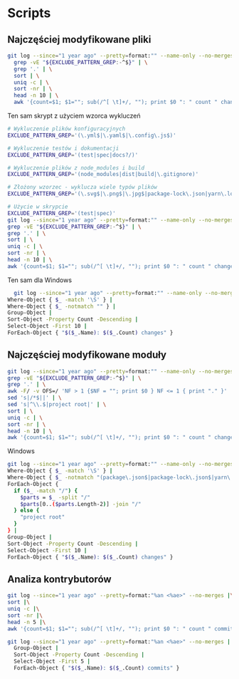 # Scripts

## Najczęściej modyfikowane pliki

``` bash
git log --since="1 year ago" --pretty=format:"" --name-only --no-merges | \
  grep -vE "${EXCLUDE_PATTERN_GREP:-^$}" | \
  grep '.' | \
  sort | \
  uniq -c | \
  sort -nr | \
  head -n 10 | \
  awk '{count=$1; $1=""; sub(/^[ \t]+/, ""); print $0 ": " count " changes"}' | cat
  ```

Ten sam skrypt z użyciem wzorca wykluczeń
  ``` bash
  # Wykluczenie plików konfiguracyjnych
EXCLUDE_PATTERN_GREP='(\.yml$|\.yaml$|\.config\.js$)'

# Wykluczenie testów i dokumentacji
EXCLUDE_PATTERN_GREP='(test|spec|docs?/)'

# Wykluczenie plików z node_modules i build
EXCLUDE_PATTERN_GREP='(node_modules|dist|build|\.gitignore)'

# Złożony wzorzec - wyklucza wiele typów plików
EXCLUDE_PATTERN_GREP='(\.svg$|\.png$|\.jpg$|package-lock\.json|yarn\.lock|\.md$)'

# Użycie w skrypcie
EXCLUDE_PATTERN_GREP='(test|spec)' 
git log --since="1 year ago" --pretty=format:"" --name-only --no-merges | \
  grep -vE "${EXCLUDE_PATTERN_GREP:-^$}" | \
  grep '.' | \
  sort | \
  uniq -c | \
  sort -nr | \
  head -n 10 | \
  awk '{count=$1; $1=""; sub(/^[ \t]+/, ""); print $0 ": " count " changes"}' | cat
  ```

Ten sam dla Windows

  ``` bash
    git log --since="1 year ago" --pretty=format:"" --name-only --no-merges | 
  Where-Object { $_ -match '\S' } | 
  Where-Object { $_ -notmatch "" } | 
  Group-Object | 
  Sort-Object -Property Count -Descending | 
  Select-Object -First 10 | 
  ForEach-Object { "$($_.Name): $($_.Count) changes" }
  ```

## Najczęściej modyfikowane moduły

  ``` bash
  git log --since="1 year ago" --pretty=format:"" --name-only --no-merges | \
  grep -vE "${EXCLUDE_PATTERN_GREP:-^$}" | \
  grep '.' | \
  awk -F/ -v OFS=/ 'NF > 1 {$NF = ""; print $0 } NF <= 1 { print "." }' | \
  sed 's|/*$||' | \
  sed 's|^\\.$|project root|' | \
  sort | \
  uniq -c | \
  sort -nr | \
  head -n 10 | \
  awk '{count=$1; $1=""; sub(/^[ \t]+/, ""); print $0 ": " count " changes"}' | cat    
  ```

Windows

  ``` bash
  git log --since="1 year ago" --pretty=format:"" --name-only --no-merges | 
  Where-Object { $_ -match '\S' } | 
  Where-Object { $_ -notmatch "(package\.json$|package-lock\.json$|yarn\.lock$|^node_modules/|^dist/|^build/|\.log$|\.svg$|\.png$|\.ico$|\.map$|\.d\.ts$|README\.md$|\.gitignore$|CHANGELOG\.md$|LICENSE$)" } | 
  ForEach-Object {
    if ($_ -match "/") {
      $parts = $_ -split "/"
      $parts[0..($parts.Length-2)] -join "/"
    } else {
      "project root"
    }
  } | 
  Group-Object | 
  Sort-Object -Property Count -Descending | 
  Select-Object -First 10 | 
  ForEach-Object { "$($_.Name): $($_.Count) changes" }
  ```

## Analiza kontrybutorów

  ``` bash
  git log --since="1 year ago" --pretty=format:"%an <%ae>" --no-merges |\
  sort |\
  uniq -c |\
  sort -nr |\
  head -n 5 |\
  awk '{count=$1; $1=""; sub(/^[ \t]+/, ""); print $0 ": " count " commits"}'
```

``` bash
git log --since="1 year ago" --pretty=format:"%an <%ae>" --no-merges | 
  Group-Object | 
  Sort-Object -Property Count -Descending | 
  Select-Object -First 5 | 
  ForEach-Object { "$($_.Name): $($_.Count) commits" }
```

``` bash
```

``` bash
```

``` bash
```

``` bash
```

``` bash
```

``` bash
```

``` bash
```

``` bash
```

``` bash
```

``` bash
```

``` bash
```

``` bash
```

``` bash
```

``` bash
```

``` bash
```

``` bash
```

``` bash
```

``` bash
```

``` bash
```

``` bash
```

``` bash
```

``` bash
```

``` bash
```




